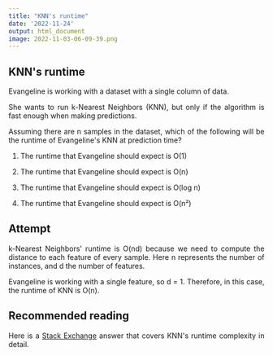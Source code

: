 ```yaml
---
title: "KNN's runtime"
date: '2022-11-24'
output: html_document
image: 2022-11-03-06-09-39.png
---
```


## KNN's runtime

Evangeline is working with a dataset with a single column of data.

She wants to run k-Nearest Neighbors (KNN), but only if the algorithm is fast enough when making predictions.

Assuming there are n samples in the dataset, which of the following will be the runtime of Evangeline's KNN at prediction time?

1. The runtime that Evangeline should expect is O(1)

2. The runtime that Evangeline should expect is O(n)

3. The runtime that Evangeline should expect is O(log n)

4. The runtime that Evangeline should expect is O(n²)

## Attempt
k-Nearest Neighbors' runtime is O(nd) because we need to compute the distance to each feature of every sample. Here n represents the number of instances, and d the number of features.

Evangeline is working with a single feature, so d = 1. Therefore, in this case, the runtime of KNN is O(n).


## Recommended reading

Here is a [Stack Exchange](https://stats.stackexchange.com/q/219664) answer that covers KNN's runtime complexity in detail.



<style>
body {
text-align: justify}
</style>
